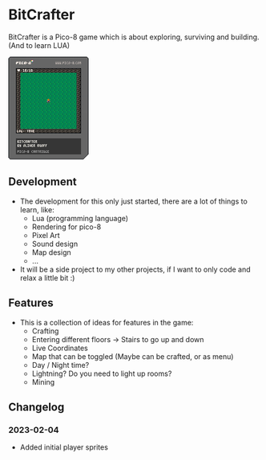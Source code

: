 # BitCrafter
BitCrafter is a Pico-8 game which is about exploring, surviving and building. (And to learn LUA)

![BitCrafter](bitcrafter.p8.png)

## Development

- The development for this only just started, there are a lot of things to learn, like:
    - Lua (programming language)
    - Rendering for pico-8
    - Pixel Art
    - Sound design
    - Map design
    - ...
- It will be a side project to my other projects, if I want to only code and relax a little bit :)

## Features 

- This is a collection of ideas for features in the game:
    - Crafting
    - Entering different floors -> Stairs to go up and down
    - Live Coordinates 
    - Map that can be toggled (Maybe can be crafted, or as menu)
    - Day / Night time?
    - Lightning? Do you need to light up rooms?
    - Mining

## Changelog

### 2023-02-04
- Added initial player sprites


